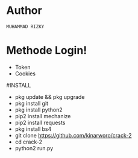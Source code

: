 # Author
```
MUHAMMAD RIZKY
```

# Methode Login!
* Token
* Cookies

#INSTALL

* pkg update && pkg upgrade
* pkg install git
* pkg install python2
* pip2 install mechanize
* pip2 install requests
* pkg install bs4
* git clone https://github.com/kinarworo/crack-2
* cd crack-2
* python2 run.py

